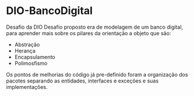 # DIO-BancoDigital
Desafio da DIO
Desafio proposto era de modelagem de um banco digital, para aprender mais sobre os pilares da orientação a objeto que são:
- Abstração
- Herança
- Encapsulamento
- Polimosfismo

Os pontos de melhorias do código já pre-definido foram a organização dos pacotes separando as entidades, interfaces e exceções e suas implementações.
